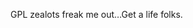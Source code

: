 <!--
id: 189853324
link: http://kevinisom.info/post/189853324/gpl-zealots-freak-me-out-get-a-life-folks
slug: gpl-zealots-freak-me-out-get-a-life-folks
date: Thu Sep 17 2009 14:30:23 GMT+1200 (NZST)
raw: {"blog_name":"kevinisom","id":189853324,"post_url":"http://kevinisom.info/post/189853324/gpl-zealots-freak-me-out-get-a-life-folks","slug":"gpl-zealots-freak-me-out-get-a-life-folks","type":"text","date":"2009-09-17 02:30:23 GMT","timestamp":1253154623,"state":"published","format":"html","reblog_key":"dmPg1D3q","tags":[],"short_url":"http://tmblr.co/Zw68YyBKEwC","highlighted":[],"feed_item":"http://twitter.com/kev_nz/statuses/4037102332","from_feed_id":"650289","note_count":0,"title":null,"body":"<p>GPL zealots freak me out&#8230;Get a life folks.</p>"}
publish: 2009-09-017
tags: 
title: null
-->


GPL zealots freak me out…Get a life folks.


